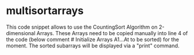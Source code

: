 # multisortarrays
This code snippet allows to use the CountingSort Algorithm on 2-dimensional Arrays.
These Arrays need to be copied manually into line 4 of the code (below comment # Initialize Arrays A1...At to be sorted) for the moment.
The sorted subarrays will be displayed via a "print" command.
